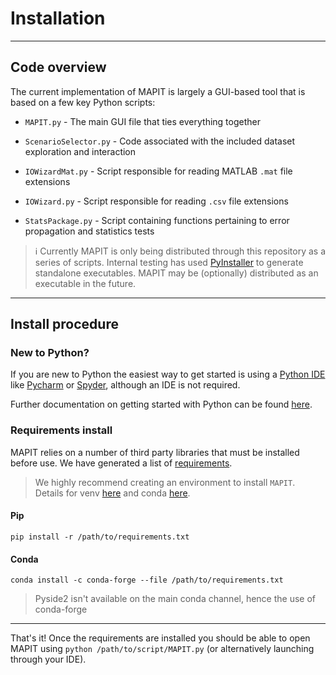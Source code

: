 # Installation

---

## Code overview
The current implementation of MAPIT is largely a GUI-based tool that is based on a few key Python scripts:

* `MAPIT.py` - The main GUI file that ties everything together

* `ScenarioSelector.py` - Code associated with the included dataset exploration and interaction
* `IOWizardMat.py` - Script responsible for reading MATLAB `.mat` file extensions

* `IOWizard.py` - Script responsible for reading `.csv` file extensions

* `StatsPackage.py` - Script containing functions pertaining to error propagation and statistics tests

> :information_source: Currently MAPIT is only being distributed through this repository as a series of scripts. Internal testing has used [PyInstaller](https://www.pyinstaller.org/) to generate standalone executables. MAPIT may be (optionally) distributed as an executable in the future.

---

## Install procedure

### New to Python?
If you are new to Python the easiest way to get started is using a [Python IDE](https://wiki.python.org/moin/IntegratedDevelopmentEnvironments) like [Pycharm](https://www.jetbrains.com/pycharm/) or [Spyder](https://www.spyder-ide.org/), although an IDE is not required.

Further documentation on getting started with Python can be found [here](https://www.python.org/about/gettingstarted/).


### Requirements install
MAPIT relies on a number of third party libraries that must be installed before use. We have generated a list of [requirements](requirements.txt).

> We highly recommend creating an environment to install `MAPIT`. Details for venv [here](https://docs.python.org/3/library/venv.html) and conda [here](https://docs.conda.io/projects/conda/en/latest/user-guide/tasks/manage-environments.html).

#### Pip
`pip install -r /path/to/requirements.txt`

#### Conda
`conda install -c conda-forge --file /path/to/requirements.txt`

> Pyside2 isn't available on the main conda channel, hence the use of conda-forge

---

That's it! Once the requirements are installed you should be able to open MAPIT using
 `python /path/to/script/MAPIT.py` (or alternatively launching through your IDE).
